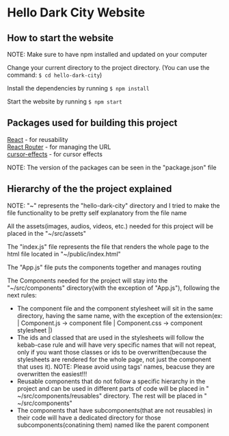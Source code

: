 # Hello Dark City Website
## How to start the website

NOTE: Make sure to have npm installed and updated on your computer

Change your current directory to the project directory. 
(You can use the command:  `$ cd hello-dark-city`)

Install the dependencies by running `$ npm install` 

Start the website by running `$ npm start`

## Packages used for building this project

[React](reactjs.org) - for reusability \
[React Router](https://reactrouter.com/) - for managing the URL \
[cursor-effects](https://github.com/tholman/cursor-effects) - for cursor effects

NOTE: The version of the packages can be seen in the "package.json" file

## Hierarchy of the the project explained

NOTE: "~" represents the "hello-dark-city" directory and I tried to make the file functionality to be pretty self explanatory from the file name 

All the assets(images, audios, videos, etc.) needed for this project will be placed in the "~/src/assets"

The "index.js" file represents the file that renders the whole page to the html file located in "~/public/index.html"

The "App.js" file puts the components together and manages routing

The Components needed for the project will stay into the "~/src/components" directory(with the exception of "App.js"), following the next rules:
-   The component file and the component stylesheet will sit in the same directory, having the same name, with the exception of the extension(ex: | Component.js -> component file | Component.css -> component stylesheet |)
-   The ids and classed that are used in the stylesheets will follow the kebab-case rule and will have very specific names that will not repeat, only if you want those classes or ids to be overwritten(because the stylesheets are rendered for the whole page, not just the component that uses it). NOTE: Please avoid using tags' names, beacuse they are overwritten the easiest!!!  
-   Reusable components that do not follow a specific hierarchy in the project and can be used in different parts of code will be placed in " ~/src/components/reusables" directory. The rest will be placed in " ~/src/components" 
-   The components that have subcomponents(that are not reusables) in their code will have a dedicated directory for those subcomponents(conatining them) named like the parent component


